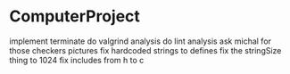 # ComputerProject
implement terminate
do valgrind analysis
do lint analysis
ask michal for those checkers pictures
fix hardcoded strings to defines
fix the stringSize thing to 1024
fix includes from h to c
